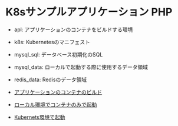 # K8sサンプルアプリケーション PHP



* apl: アプリケーションのコンテナをビルドする環境
* k8s: Kubernetesのマニフェスト
* mysql_sql: データベース初期化のSQL
* mysql_data: ローカルで起動する際に使用するデータ領域
* redis_data: Redisのデータ領域


* [アプリケーションのコンテナのビルド](apl/README.md)
* [ローカル環境でコンテナのみで起動](README_DEV.md)
* [Kubernets環境で起動](README_K8S_TEST.md)




